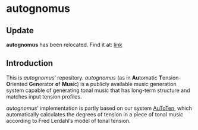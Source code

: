 # autognomus

## Update

**autognomus** has been relocated. Find it at: [link](https://ordo.open.ac.uk/articles/software/autognomus_AUtomatic_Tension-Oriented_GeNerator_Of_MUSic/15028599)

## Introduction

This is *autognomus*’ repository. *autognomus* (as in **Au**tomatic **T**ension-**O**riented **G**e**n**erator **o**f **Mus**ic) is a publicly available music generation system capable of generating tonal music that has long-term structure and matches input tension profiles.

*autognomus*’ implementation is partly based on our system [AuToTen](https://github.com/GermanRuizMarcos/AuToTen), which automatically calculates the degrees of tension in a piece of tonal music according to Fred Lerdahl’s model of tonal tension.

